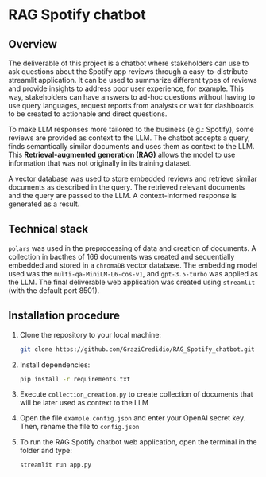 # RAG Spotify chatbot

## Overview
The deliverable of this project is a chatbot where stakeholders can use to ask questions about the Spotify app reviews through a easy-to-distribute streamlit application.
It can be used to summarize different types of reviews and provide insights to address poor user experience, for example. This way, stakeholders can have answers to ad-hoc questions without having to use query languages, request reports from analysts or wait for dashboards to be created to actionable and direct questions. 

To make LLM responses more tailored to the business (e.g.: Spotify), some reviews are provided as context to the LLM. The chatbot accepts a query, finds semantically similar documents and uses them as context to the LLM. This **Retrieval-augmented generation (RAG)** allows the model to use information that was not originally in its training dataset. 

A vector database was used to store embedded reviews and retrieve similar documents as described in the query. The retrieved relevant documents and the query are passed to the LLM. A context-informed response is generated as a result.  

## Technical stack 
`polars` was used in the preprocessing of data and creation of documents. A collection in bacthes of 166 documents was created and sequentially embedded and stored in a `chromaDB` vector database. The embedding model used was the `multi-qa-MiniLM-L6-cos-v1`, and `gpt-3.5-turbo` was applied as the LLM. The final deliverable web application was created using `streamlit` (with the default port 8501).  

## Installation procedure
1. Clone the repository to your local machine:
   ```bash
   git clone https://github.com/GraziCredidio/RAG_Spotify_chatbot.git
   ```
2. Install dependencies:
    ```bash
    pip install -r requirements.txt
    ```
3. Execute `collection_creation.py` to create collection of documents that will be later used as context to the LLM

4. Open the file `example.config.json` and enter your OpenAI secret key. Then, rename the file to `config.json`

5. To run the RAG Spotify chatbot web application, open the terminal in the folder and type:
    ```bash
    streamlit run app.py
    ```

